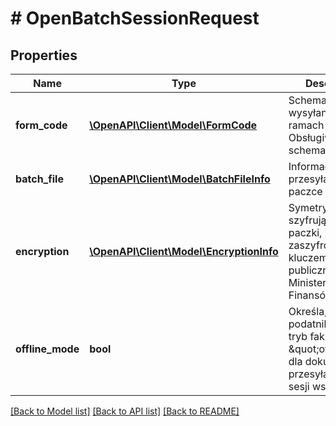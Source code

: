 # # OpenBatchSessionRequest

## Properties

Name | Type | Description | Notes
------------ | ------------- | ------------- | -------------
**form_code** | [**\OpenAPI\Client\Model\FormCode**](FormCode.md) | Schemat faktur wysyłanych w ramach sesji.    Obsługiwane schematy:  | SystemCode | SchemaVersion | Value |  | --- | --- | --- |  | FA (2) | 1-0E | FA |  | FA (3) | 1-0E | FA | |
**batch_file** | [**\OpenAPI\Client\Model\BatchFileInfo**](BatchFileInfo.md) | Informacje o przesyłanej paczce faktur. |
**encryption** | [**\OpenAPI\Client\Model\EncryptionInfo**](EncryptionInfo.md) | Symetryczny klucz szyfrujący plik paczki, zaszyfrowany kluczem publicznym Ministerstwa Finansów. |
**offline_mode** | **bool** | Określa, czy podatnik deklaruje tryb fakurowania \&quot;offline\&quot; dla dokumentów przesyłanych w sesji wsadowej. | [optional] [default to false]

[[Back to Model list]](../../README.md#models) [[Back to API list]](../../README.md#endpoints) [[Back to README]](../../README.md)
